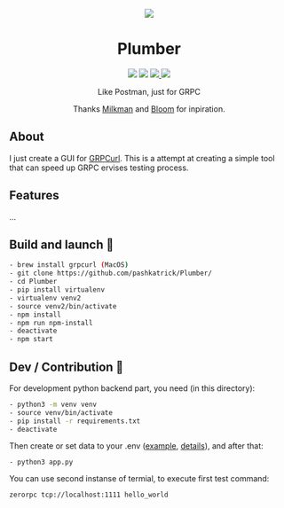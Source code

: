 <p align="center">
  <img src="./assets/app.ico" />
</p>
<h1 align="center">Plumber</h1>

<p align="center">
  <img src="https://img.shields.io/badge/Made%20with-Python-1f425f.svg" />    
  <img src="https://img.shields.io/badge/Build%20with-Electron-1f425f.svg" />
  <a href="https://pshktrck.ru/plumber/">
    <img src="https://img.shields.io/badge/changelog-👈-green.svg" />
  </a>
  <a href="https://t.me/plumberpc">
    <img src="https://img.shields.io/badge/telegram-🔔-green.svg" />
  </a>  
</p>

<p align="center">Like Postman, just for GRPC</p>
<p align="center">Thanks <a href="https://github.com/warmuuh/milkman">Milkman</a> and <a href="https://github.com/uw-labs/bloomrpc">Bloom</a> for inpiration.</p>


## About
I just create a GUI for [GRPCurl](https://github.com/fullstorydev/grpcurl). This is a attempt at creating a simple tool that can speed up GRPC ervises testing process.

## Features
...

## Build and launch 🚀
```bash
- brew install grpcurl (MacOS)
- git clone https://github.com/pashkatrick/Plumber/
- cd Plumber
- pip install virtualenv
- virtualenv venv2
- source venv2/bin/activate
- npm install
- npm run npm-install
- deactivate
- npm start
```

## Dev / Contribution 🚀
For development python backend part, you need (in this directory):
```bash
- python3 -m venv venv
- source venv/bin/activate
- pip install -r requirements.txt
- deactivate
```
Then create or set data to your .env ([example](https://github.com/pashkatrick/Plumber/blob/tcp-move/env-example), [details](https://pypi.org/project/python-decouple/#usage)), and after that:
```
- python3 app.py
```
You can use second instanse of termial, to execute first test command:
```bash
zerorpc tcp://localhost:1111 hello_world
```
